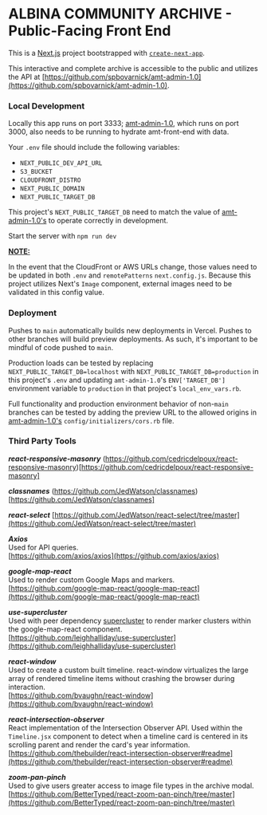 # ALBINA COMMUNITY ARCHIVE - Public-Facing Front End

This is a [Next.js](https://nextjs.org/) project bootstrapped with [`create-next-app`](https://github.com/vercel/next.js/tree/canary/packages/create-next-app).

This interactive and complete archive is accessible to the public and utilizes the API at [https://github.com/spbovarnick/amt-admin-1.0](https://github.com/spbovarnick/amt-admin-1.0).

### Local Development

Locally this app runs on port 3333; [amt-admin-1.0](https://github.com/spbovarnick/amt-admin-1.0), which runs on port 3000, also needs to be running to hydrate amt-front-end with data.

Your `.env` file should include the following variables:
- `NEXT_PUBLIC_DEV_API_URL`
- `S3_BUCKET`
- `CLOUDFRONT_DISTRO`
- `NEXT_PUBLIC_DOMAIN`
- `NEXT_PUBLIC_TARGET_DB`

This project's `NEXT_PUBLIC_TARGET_DB` need to match the value of [amt-admin-1.0's](https://github.com/spbovarnick/amt-admin-1.0) to operate correctly in development.

Start the server with `npm run dev`

<strong><ins>NOTE:</ins></strong>

In the event that the CloudFront or AWS URLs change, those values need to be updated in both `.env` and `remotePatterns` `next.config.js`. Because this project utilizes Next's `Image` component, external images need to be validated in this config value.

### Deployment

Pushes to `main` automatically builds new deployments in Vercel. Pushes to other branches will build preview deployments. As such, it's important to be mindful of code pushed to `main`.

Production loads can be tested by replacing `NEXT_PUBLIC_TARGET_DB=localhost` with `NEXT_PUBLIC_TARGET_DB=production` in this project's `.env` and updating `amt-admin-1.0`'s `ENV['TARGET_DB']` environment variable to `production` in that project's `local_env_vars.rb`.

Full functionality and production environment behavior of non-`main` branches can be tested by adding the preview URL to the allowed origins in [amt-admin-1.0's](https://github.com/spbovarnick/amt-admin-1.0) `config/initializers/cors.rb` file.

### Third Party Tools

**_react-responsive-masonry_**
(https://github.com/cedricdelpoux/react-responsive-masonry)[https://github.com/cedricdelpoux/react-responsive-masonry]

**_classnames_**
(https://github.com/JedWatson/classnames)[https://github.com/JedWatson/classnames]

**_react-select_**
[https://github.com/JedWatson/react-select/tree/master](https://github.com/JedWatson/react-select/tree/master)

**_Axios_** <br/>
Used for API queries. <br/>
[https://github.com/axios/axios](https://github.com/axios/axios)

**_google-map-react_** <br/>
Used to render custom Google Maps and markers. <br/>
[https://github.com/google-map-react/google-map-react](https://github.com/google-map-react/google-map-react)

**_use-supercluster_** <br/>
Used with peer dependency [supercluster](https://github.com/mapbox/supercluster) to render marker clusters within the google-map-react component.<br/>
[https://github.com/leighhalliday/use-supercluster](https://github.com/leighhalliday/use-supercluster)

**_react-window_** <br/>
Used to create a custom built timeline. react-window virtualizes the large array of rendered timeline items without crashing the browser during interaction.<br/>
[https://github.com/bvaughn/react-window](https://github.com/bvaughn/react-window)

**_react-intersection-observer_** <br/>
React implementation of the Intersection Observer API. Used within the `Timeline.jsx` component to detect when a timeline card is centered in its scrolling parent and render the card's year information. <br/>
[https://github.com/thebuilder/react-intersection-observer#readme](https://github.com/thebuilder/react-intersection-observer#readme)

**_zoom-pan-pinch_** <br/>
Used to give users greater access to image file types in the archive modal. <br/>
[https://github.com/BetterTyped/react-zoom-pan-pinch/tree/master](https://github.com/BetterTyped/react-zoom-pan-pinch/tree/master)